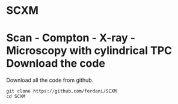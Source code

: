 # SCXM
Scan - Compton - X-ray - Microscopy with cylindrical TPC
Download the code
====

Download all the code from github.

    git clone https://github.com/ferdani/SCXM
    cd SCXM
    
